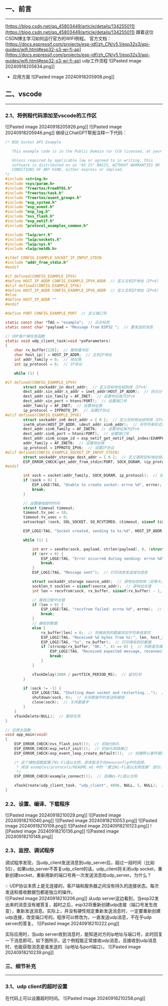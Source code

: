 ## 一、前言
---
[https://blog.csdn.net/qq_45803449/article/details/134255011](https://blog.csdn.net/qq_45803449/article/details/134255011)
跟着这位CSDN博主学习如何运行官方的WIFI例程。
官方文档：[https://docs.espressif.com/projects/esp-idf/zh_CN/v5.1/esp32s3/api-guides/wifi.html#esp32-s3-wi-fi-ap](https://docs.espressif.com/projects/esp-idf/zh_CN/v5.1/esp32s3/api-guides/wifi.html#esp32-s3-wi-fi-ap)
udp工作流程
![[Pasted image 20240918205834.png]]
- 应用方面
![[Pasted image 20240918205908.png]]



## 二、vscode
---
### 2.1、将例程代码添加至vscode的工作区
![[Pasted image 20240918205926.png]]
![[Pasted image 20240918205946.png]]
继续让ChatGPT帮我注释一下代码：
```c
/* BSD Socket API Example

   This example code is in the Public Domain (or CC0 licensed, at your option.)

   Unless required by applicable law or agreed to in writing, this
   software is distributed on an "AS IS" BASIS, WITHOUT WARRANTIES OR
   CONDITIONS OF ANY KIND, either express or implied.
*/
#include <string.h>
#include <sys/param.h>
#include "freertos/FreeRTOS.h"
#include "freertos/task.h"
#include "freertos/event_groups.h"
#include "esp_system.h"
#include "esp_event.h"
#include "esp_log.h"
#include "nvs_flash.h"
#include "esp_netif.h"
#include "protocol_examples_common.h"

#include "lwip/err.h"
#include "lwip/sockets.h"
#include "lwip/sys.h"
#include <lwip/netdb.h>

#ifdef CONFIG_EXAMPLE_SOCKET_IP_INPUT_STDIN
#include "addr_from_stdin.h"
#endif

#if defined(CONFIG_EXAMPLE_IPV4)
#define HOST_IP_ADDR CONFIG_EXAMPLE_IPV4_ADDR  // 定义主机IP地址（IPv4）
#elif defined(CONFIG_EXAMPLE_IPV6)
#define HOST_IP_ADDR CONFIG_EXAMPLE_IPV6_ADDR  // 定义主机IP地址（IPv6）
#else
#define HOST_IP_ADDR ""
#endif

#define PORT CONFIG_EXAMPLE_PORT  // 定义端口号

static const char *TAG = "example";  // 日志标签
static const char *payload = "Message from ESP32 ";  // 要发送的消息

// UDP客户端任务函数
static void udp_client_task(void *pvParameters)
{
    char rx_buffer[128];  // 接收缓冲区
    char host_ip[] = HOST_IP_ADDR;  // 主机IP地址
    int addr_family = 0;  // 地址族
    int ip_protocol = 0;  // IP协议

    while (1) {

#if defined(CONFIG_EXAMPLE_IPV4)
        struct sockaddr_in dest_addr;  // 定义目标地址结构体（IPv4）
        dest_addr.sin_addr.s_addr = inet_addr(HOST_IP_ADDR);  // 将点分十进制IP地址转换为二进制形式
        dest_addr.sin_family = AF_INET;  // 设置地址族为IPv4
        dest_addr.sin_port = htons(PORT);  // 设置端口号
        addr_family = AF_INET;  // 设置地址族
        ip_protocol = IPPROTO_IP;  // 设置IP协议
#elif defined(CONFIG_EXAMPLE_IPV6)
        struct sockaddr_in6 dest_addr = { 0 };  // 定义目标地址结构体（IPv6）
        inet6_aton(HOST_IP_ADDR, &dest_addr.sin6_addr);  // 将字符串形式的IPv6地址转换为二进制形式
        dest_addr.sin6_family = AF_INET6;  // 设置地址族为IPv6
        dest_addr.sin6_port = htons(PORT);  // 设置端口号
        dest_addr.sin6_scope_id = esp_netif_get_netif_impl_index(EXAMPLE_INTERFACE);  // 获取网络接口索引
        addr_family = AF_INET6;  // 设置地址族
        ip_protocol = IPPROTO_IPV6;  // 设置IP协议
#elif defined(CONFIG_EXAMPLE_SOCKET_IP_INPUT_STDIN)
        struct sockaddr_storage dest_addr = { 0 };  // 定义通用目标地址结构体
        ESP_ERROR_CHECK(get_addr_from_stdin(PORT, SOCK_DGRAM, &ip_protocol, &addr_family, &dest_addr));  // 从标准输入获取IP地址
#endif

        int sock = socket(addr_family, SOCK_DGRAM, ip_protocol);  // 创建UDP套接字
        if (sock < 0) {
            ESP_LOGE(TAG, "Unable to create socket: errno %d", errno);  // 打印创建套接字错误信息
            break;
        }

        // 设置接收超时时间
        struct timeval timeout;
        timeout.tv_sec = 10;
        timeout.tv_usec = 0;
        setsockopt (sock, SOL_SOCKET, SO_RCVTIMEO, &timeout, sizeof timeout);

        ESP_LOGI(TAG, "Socket created, sending to %s:%d", HOST_IP_ADDR, PORT);  // 打印创建套接字成功信息

        while (1) {

            int err = sendto(sock, payload, strlen(payload), 0, (struct sockaddr *)&dest_addr, sizeof(dest_addr));  // 发送消息
            if (err < 0) {
                ESP_LOGE(TAG, "Error occurred during sending: errno %d", errno);  // 打印发送错误信息
                break;
            }
            ESP_LOGI(TAG, "Message sent");  // 打印消息发送成功信息

            struct sockaddr_storage source_addr;  // 源地址结构体（足够大，适用于IPv4或IPv6）
            socklen_t socklen = sizeof(source_addr);  // 源地址长度
            int len = recvfrom(sock, rx_buffer, sizeof(rx_buffer) - 1, 0, (struct sockaddr *)&source_addr, &socklen);  // 接收消息

            // 接收过程中出错
            if (len < 0) {
                ESP_LOGE(TAG, "recvfrom failed: errno %d", errno);  // 打印接收错误信息
                break;
            }
            // 接收到数据
            else {
                rx_buffer[len] = 0;  // 将接收到的数据添加字符串结束符
                ESP_LOGI(TAG, "Received %d bytes from %s:", len, host_ip);  // 打印接收到的数据长度和来源
                ESP_LOGI(TAG, "%s", rx_buffer);  // 打印接收到的数据
                if (strncmp(rx_buffer, "OK: ", 4) == 0) {  // 判断是否接收到预期消息
                    ESP_LOGI(TAG, "Received expected message, reconnecting");  // 打印接收到预期消息信息
                    break;
                }
            }

            vTaskDelay(2000 / portTICK_PERIOD_MS);  // 延时2秒
        }

        if (sock != -1) {
            ESP_LOGE(TAG, "Shutting down socket and restarting...");  // 打印关闭套接字并重启的信息
            shutdown(sock, 0);  // 关闭套接字的发送和接收
            close(sock);  // 关闭套接字
        }
    }
    vTaskDelete(NULL);  // 删除任务
}

// 应用主函数
void app_main(void)
{
    ESP_ERROR_CHECK(nvs_flash_init());  // 初始化NVS
    ESP_ERROR_CHECK(esp_netif_init());  // 初始化网络接口
    ESP_ERROR_CHECK(esp_event_loop_create_default());  // 创建默认事件循环

    /* 这个辅助函数配置了Wi-Fi或以太网，具体取决于在menuconfig中的选择。
     * 阅读 examples/protocols/README.md 中的 "建立Wi-Fi或以太网连接" 部分，了解更多关于该函数的信息。
     */
    ESP_ERROR_CHECK(example_connect());  // 连接Wi-Fi或以太网

    xTaskCreate(udp_client_task, "udp_client", 4096, NULL, 5, NULL);  // 创建UDP客户端任务
}

```

### 2.2、设置、编译、下载程序
![[Pasted image 20240918210029.png]]
![[Pasted image 20240918210040.png]]
![[Pasted image 20240918210053.png]]
![[Pasted image 20240918210108.png]]
![[Pasted image 20240918210123.png]]
![[Pasted image 20240918210136.png]]
![[Pasted image 20240918210148.png]]

### 2.3、监控、调试程序
调试程序发现，当udp_client发送消息到udp_server后，超过一段时间（比如5S），如果udp_server不答复udp_client的话，udp_client将关闭udp socket，重新创建socket，重新用新的端口号再一次发送消息给udp_server。为什么？
<aside> 💡 UDP协议本质上是无连接的，客户端和服务器之间没有持久的连接状态。每次发送和接收数据包都是独立的操作。

</aside>
![[Pasted image 20240918210206.png]]
从udp server这边看到，当esp32发出来的消息没有被答复，超时之后，esp32将重新创建udp连接（端口号发生改变），重新发送消息。实际上，并没有硬性规定重新发送消息时，一定要重新创建udp连接，改变端口号的。程序可以修改为，一直发送udp消息，不在乎udp server的答复。
![[Pasted image 20240918210222.png]]

实际应用时，当udp server收到消息时，能知道对方的ip地址与端口号，此时回复一下消息即可。如下图所示，这个例程能正常接收udp消息，且接收到udp消息时，也能获取消息是谁发送的（ip地址与port端口）。
![[Pasted image 20240918210239.png]]
### 三、细节补充
---
### 3.1、udp client的超时设置
在代码上可以设置超时时间。
![[Pasted image 20240918210258.png]]